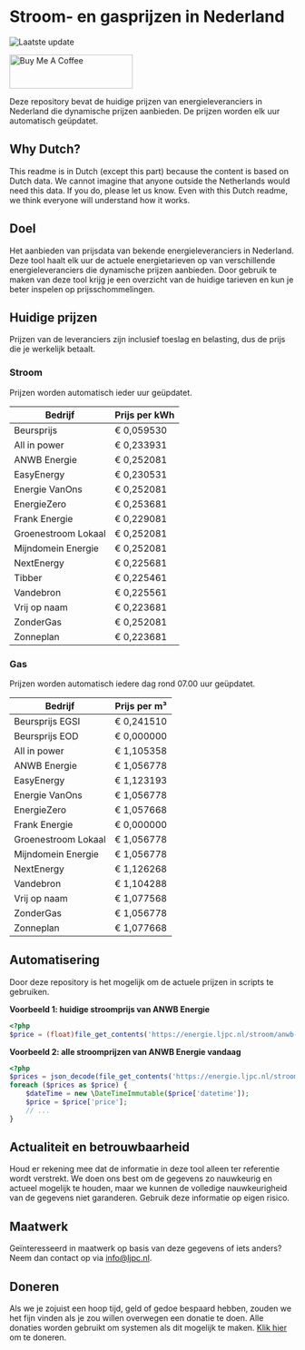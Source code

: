 # Stroom- en gasprijzen in Nederland

![Laatste update](https://img.shields.io/badge/laatste%20update-2024--03--14%2022%3A00%20CET-brightgreen)

<a href="https://www.buymeacoffee.com/Lars-" target="_blank"><img src="https://cdn.buymeacoffee.com/buttons/v2/default-orange.png" alt="Buy Me A Coffee" height="60" style="height: 60px !important;width: 217px !important;" ></a>

Deze repository bevat de huidige prijzen van energieleveranciers in Nederland die dynamische prijzen aanbieden. De prijzen worden elk uur automatisch geüpdatet.

## Why Dutch?

This readme is in Dutch (except this part) because the content is based on Dutch data. We cannot imagine that anyone outside the Netherlands would need this data. If you do, please let us know. Even with this Dutch readme, we think
everyone will understand how it works.

## Doel

Het aanbieden van prijsdata van bekende energieleveranciers in Nederland. Deze tool haalt elk uur de actuele energietarieven op van verschillende energieleveranciers die dynamische prijzen aanbieden. Door gebruik te maken van deze tool
krijg je een overzicht van de huidige tarieven en kun je beter inspelen op prijsschommelingen.

## Huidige prijzen

Prijzen van de leveranciers zijn inclusief toeslag en belasting, dus de prijs die je werkelijk betaalt.

### Stroom

Prijzen worden automatisch ieder uur geüpdatet.

 Bedrijf | Prijs per kWh 
---------|---------------
Beursprijs | € 0,059530
All in power | € 0,233931
ANWB Energie | € 0,252081
EasyEnergy | € 0,230531
Energie VanOns | € 0,252081
EnergieZero | € 0,253681
Frank Energie | € 0,229081
Groenestroom Lokaal | € 0,252081
Mijndomein Energie | € 0,252081
NextEnergy | € 0,225681
Tibber | € 0,225461
Vandebron | € 0,225561
Vrij op naam | € 0,223681
ZonderGas | € 0,252081
Zonneplan | € 0,223681


### Gas

Prijzen worden automatisch iedere dag rond 07.00 uur geüpdatet.

 Bedrijf | Prijs per m³ 
---------|--------------
Beursprijs EGSI | € 0,241510
Beursprijs EOD | € 0,000000
All in power | € 1,105358
ANWB Energie | € 1,056778
EasyEnergy | € 1,123193
Energie VanOns | € 1,056778
EnergieZero | € 1,057668
Frank Energie | € 0,000000
Groenestroom Lokaal | € 1,056778
Mijndomein Energie | € 1,056778
NextEnergy | € 1,126268
Vandebron | € 1,104288
Vrij op naam | € 1,077568
ZonderGas | € 1,056778
Zonneplan | € 1,077668


## Automatisering

Door deze repository is het mogelijk om de actuele prijzen in scripts te gebruiken.

**Voorbeeld 1: huidige stroomprijs van ANWB Energie**

```php
<?php
$price = (float)file_get_contents('https://energie.ljpc.nl/stroom/anwb-energie-nu.txt');

```

**Voorbeeld 2: alle stroomprijzen van ANWB Energie vandaag**

```php
<?php
$prices = json_decode(file_get_contents('https://energie.ljpc.nl/stroom/all-in-power-vandaag.json'),true);
foreach ($prices as $price) {
    $dateTime = new \DateTimeImmutable($price['datetime']);
    $price = $price['price'];
    // ...
}
```

## Actualiteit en betrouwbaarheid

Houd er rekening mee dat de informatie in deze tool alleen ter referentie wordt verstrekt. We doen ons best om de gegevens zo nauwkeurig en actueel mogelijk te houden, maar we kunnen de volledige nauwkeurigheid van de gegevens niet
garanderen. Gebruik deze informatie op eigen risico.

## Maatwerk

Geïnteresseerd in maatwerk op basis van deze gegevens of iets anders? Neem dan contact op
via [info@ljpc.nl](mailto:info@ljpc.nl?subject=Energie%20prijzen).

## Doneren

Als we je zojuist een hoop tijd, geld of gedoe bespaard hebben, zouden we het fijn vinden als je zou willen overwegen een
donatie te doen. Alle donaties worden gebruikt om systemen als dit mogelijk te
maken. [Klik hier](https://www.buymeacoffee.com/Lars-) om te doneren.
